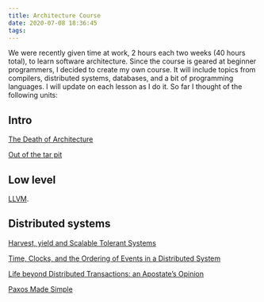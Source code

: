 ```yaml
---
title: Architecture Course
date: 2020-07-08 18:36:45
tags:
---
```


We were recently given time at work, 2 hours each two weeks (40 hours total), to learn software architecture. Since the course is geared at beginner programmers, I decided to create my own course. It will include topics from compilers, distributed systems, databases, and a bit of programming languages.
I will update on each lesson as I do it. So far I thought of the following units:

## Intro
[The Death of Architecture](http://www.julianbrowne.com/article/death-of-architecture)

[Out of the tar pit](https://github.com/papers-we-love/papers-we-love/blob/master/design/out-of-the-tar-pit.pdf?raw=true)

## Low level
[LLVM](https://llvm.org/pubs/2003-09-30-LifelongOptimizationTR.pdf).

## Distributed systems
[Harvest, yield and Scalable Tolerant Systems](http://citeseerx.ist.psu.edu/viewdoc/download?doi=10.1.1.24.3690&rep=rep1&type=pdf)

[Time, Clocks, and the Ordering of Events in a Distributed System](https://www.microsoft.com/en-us/research/uploads/prod/2016/12/Time-Clocks-and-the-Ordering-of-Events-in-a-Distributed-System.pdf)

[Life beyond Distributed Transactions: an Apostate’s Opinion](https://www.ics.uci.edu/~cs223/papers/cidr07p15.pdf)

[Paxos Made Simple](http://research.microsoft.com/en-us/um/people/lamport/pubs/paxos-simple.pdf)
